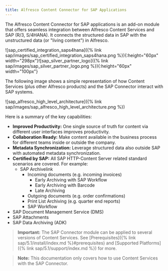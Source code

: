 ```yaml
---
title: Alfresco Content Connector for SAP Applications
---
```


The Alfresco Content Connector for SAP applications is an add-on module that offers seamless integration between Alfresco Content Services and SAP (R/3, S/4HANA). It connects the structured data in SAP with the unstructured data (or "living content") in Alfresco.

![sap_certified_integration_saps4hana]({% link sap/images/sap_certified_integration_saps4hana.png %}){:height="60px" width="298px"}![sap_silver_partner_logo]({% link sap/images/sap_silver_partner_logo.png %}){:height="60px" width="100px"}

The following image shows a simple representation of how Content Services (plus other Alfresco products) and the SAP Connector interact with SAP systems.

![sap_alfresco_high_level_architecture]({% link sap/images/sap_alfresco_high_level_architecture.png %})

Here is a summary of the key capabilities:

* **Improved Productivity:** One single source of truth for content via different user interfaces improves productivity.
* **Collaboration Ready:** Make content available in the business process for different teams inside or outside the company.
* **Metadata Synchronization:** Leverage structured data also outside SAP with automated metadata synchronization.
* **Certified by SAP:** All SAP HTTP-Content Server related standard scenarios are covered. For example:
  * SAP Archivelink
    * Incoming documents (e.g. incoming invoices)
      * Early Archiving with SAP Workflow
      * Early Archiving with Barcode
      * Late Archiving
    * Outgoing documents (e.g. order confirmations)
    * Print List Archiving (e.g. quarter end reports)
    * SAP Workflow
* SAP Document Management Service (DMS)
* SAP Attachments
* SAP Data Archiving (ADK)

> **Important:** The SAP Connector module can be applied to several versions of Content Services. See [Prerequisites]({% link sap/5.1/install/index.md %}#prerequisites) and [Supported Platforms]({% link sap/5.1/support/index.md %}) for more.

> **Note:** This documentation only covers how to use Content Services with the SAP Connector.
